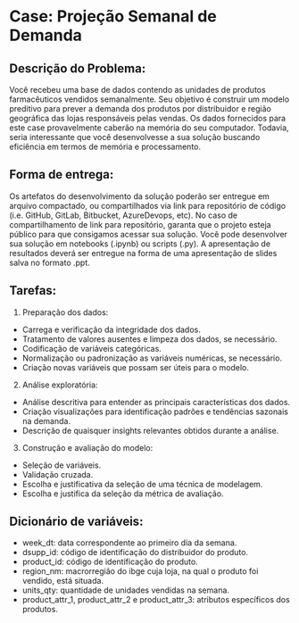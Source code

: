 # Case: Projeção Semanal de Demanda
## Descrição do Problema:
Você recebeu uma base de dados contendo as unidades de produtos farmacêuticos vendidos semanalmente. Seu
objetivo é construir um modelo preditivo para prever a demanda dos produtos por distribuidor e região geográfica das
lojas responsáveis pelas vendas.
Os dados fornecidos para este case provavelmente caberão na memória do seu computador. Todavia, seria interessante
que você desenvolvesse a sua solução buscando eficiência em termos de memória e processamento.

## Forma de entrega:
Os artefatos do desenvolvimento da solução poderão ser entregue em arquivo compactado, ou compartilhados via link
para repositório de código (i.e. GitHub, GitLab, Bitbucket, AzureDevops, etc). No caso de compartilhamento de link para
repositório, garanta que o projeto esteja público para que consigamos acessar sua solução. Você pode desenvolver sua
solução em notebooks (.ipynb) ou scripts (.py).
A apresentação de resultados deverá ser entregue na forma de uma apresentação de slides salva no formato .ppt.

## Tarefas:
1. Preparação dos dados:
- Carrega e verificação da integridade dos dados.
- Tratamento de valores ausentes e limpeza dos dados, se necessário.
- Codificação de variáveis categóricas.
- Normalização ou padronização as variáveis numéricas, se necessário.
- Criação novas variáveis que possam ser úteis para o modelo.
  
2. Análise exploratória:
- Análise descritiva para entender as principais características dos dados.
- Criação visualizações para identificação padrões e tendências sazonais na demanda.
-  Descrição de quaisquer insights relevantes obtidos durante a análise.
  
3. Construção e avaliação do modelo:
- Seleção de variáveis.
- Validação cruzada.
- Escolha e justificativa da seleção de uma técnica de modelagem.
- Escolha e justifica da seleção da métrica de avaliação.

## Dicionário de variáveis:
- week_dt: data correspondente ao primeiro dia da semana.
- dsupp_id: código de identificação do distribuidor do produto.
- product_id: código de identificação do produto.
- region_nm: macrorregião do ibge cuja loja, na qual o produto foi vendido, está situada.
- units_qty: quantidade de unidades vendidas na semana.
- product_attr_1, product_attr_2 e product_attr_3: atributos específicos dos produtos.